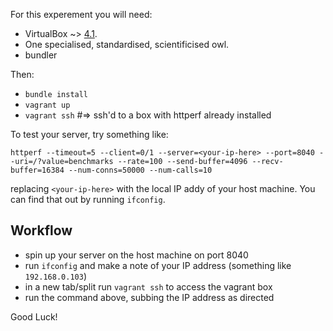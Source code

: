 For this experement you will need:

* VirtualBox ~> [4.1](http://download.virtualbox.org/virtualbox/4.1.2/VirtualBox-4.1.2-73507-OSX.dmg).
* One specialised, standardised, scientificised owl.
* bundler

Then:

* `bundle install`
* `vagrant up`
* `vagrant ssh` #=> ssh'd to a box with httperf already installed

To test your server, try something like:

    httperf --timeout=5 --client=0/1 --server=<your-ip-here> --port=8040 --uri=/?value=benchmarks --rate=100 --send-buffer=4096 --recv-buffer=16384 --num-conns=50000 --num-calls=10

replacing `<your-ip-here>` with the local IP addy of your host machine. You can find that out by running `ifconfig`.

## Workflow

* spin up your server on the host machine on port 8040
* run `ifconfig` and make a note of your IP address (something like `192.168.0.103`)
* in a new tab/split run `vagrant ssh` to access the vagrant box
* run the command above, subbing the IP address as directed

Good Luck!
